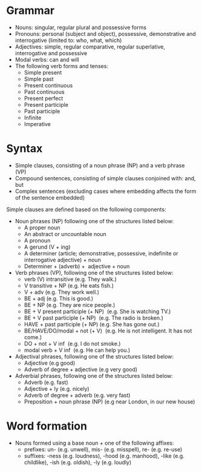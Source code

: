 # Grammar
- Nouns: singular, regular plural and possessive forms
- Pronouns: personal (subject and object), possessive, demonstrative and interrogative (limited to: who, what, which)
- Adjectives: simple, regular comparative, regular superlative, interrogative and possessive
- Modal verbs: can and will
- The following verb forms and tenses:
    - Simple present
    - Simple past
    - Present continuous
    - Past continuous
    - Present perfect
    - Present participle
    - Past participle
    - Infinite
    - Imperative

# Syntax
- Simple clauses, consisting of a noun phrase (NP) and a verb phrase (VP)
- Compound sentences, consisting of simple clauses conjoined with: and, but
- Complex sentences (excluding cases where embedding affects the form of the sentence embedded)

Simple clauses are defined based on the following components:
- Noun phrases (NP) following one of the structures listed below:
    - A proper noun
    - An abstract or uncountable noun
    - A pronoun
    - A gerund (V + ing)
    - A determiner (article; demonstrative, possessive, indefinite or interrogative adjective) + noun
    - Determiner + (adverb) +  adjective + noun
- Verb phrases (VP), following one of the structures listed below:
    - verb (V) intransitive (e.g. They walk.)
    - V transitive + NP (e.g. He eats fish.)
    - V + adv (e.g. They work well.)
    - BE + adj (e.g. This is good.)
    - BE + NP (e.g. They are nice people.)
    - BE + V present participle (+ NP)  (e.g. She is watching TV.)
    - BE + V past participle (+ NP)  (e.g. The radio is broken.)
    - HAVE + past participle (+ NP) (e.g. She has gone out.)
    - BE/HAVE/DO/modal + not (+ V)  (e.g. He is not intelligent. It has not come.)
    - DO + not + V inf  (e.g. I do not smoke.)
    - modal verb + V inf  (e.g. He can help you.)
- Adjectival phrases, following one of the structures listed below:
    - Adjective (e.g good)
    - Adverb of degree + adjective (e.g very good)
- Adverbial phrases, following one of the structures listed below:
    - Adverb (e.g. fast)
    - Adjective + ly (e.g. nicely)
    - Adverb of degree + adverb (e.g. very fast)
    - Preposition + noun phrase (NP) (e.g near London, in our new house)

# Word formation
- Nouns formed using a base noun + one of the following affixes:
    - prefixes: un- (e.g. unwell), mis- (e.g. misspell), re- (e.g. re-use)
    - suffixes: -ness (e.g. loudness), -hood (e.g. manhood), -like (e.g. childlike), -ish (e.g. oldish), -ly (e.g. loudly)